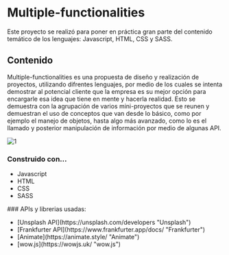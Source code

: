 # Multiple-functionalities
Este proyecto se realizó para poner en práctica gran parte del contenido temático de los lenguajes: Javascript, HTML, CSS y SASS.
## Contenido
Multiple-functionalities es una propuesta de diseño y realización de proyectos, utilizando difrentes lenguajes, por medio de los cuales se intenta demostrar al potencial cliente que la empresa es su mejor opción para encargarle esa idea que tiene en mente y hacerla realidad. Esto se demuestra con la agrupación de varios mini-proyectos que se reunen y demuestran el uso de conceptos que van desde lo básico, como por ejemplo el manejo de objetos, hasta algo más avanzado, como lo es el llamado y posterior manipulación de información por medio de algunas API.

![1](https://github.com/Elkin-Torres/multiple-functionalities/assets/110268931/03446b16-20c7-428d-bcbf-fbbfc813283c)


### Construido con...
<ul>
  <li>Javascript</li>
  <li>HTML</li>
  <li>CSS</li>
  <li>SASS</li>
</ul>
### APIs  y librerias usadas:
<ul>
  <li>[Unsplash API](https://unsplash.com/developers "Unsplash")</li>
  <li>[Frankfurter API](https://www.frankfurter.app/docs/ "Frankfurter")</li>
  <li>[Animate](https://animate.style/ "Animate")</li>
  <li>[wow.js](https://wowjs.uk/ "wow.js")</li>
</ul>




